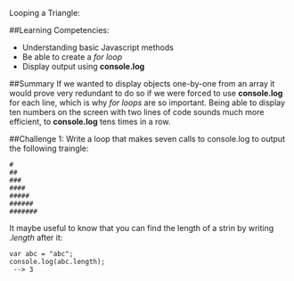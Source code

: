 Looping a Triangle:

##Learning Competencies:
* Understanding basic Javascript methods
* Be able to create a *for loop*
* Display output using **console.log**

##Summary
If we wanted to display objects one-by-one from an array it would prove very redundant to do so if we were forced to use **console.log** for each line, which is why *for loops* are so important. Being able to display ten numbers on the screen with two lines of code sounds much more efficient, to **console.log** tens times in a row. 

##Challenge 1:
Write a loop that makes seven calls to console.log to output the following traingle:

```
#
##
###
####
#####
######
#######
```

It maybe useful to know that you can find the length of a strin by writing *.length* after it: 

```
var abc = "abc";
console.log(abc.length);
 --> 3
```





